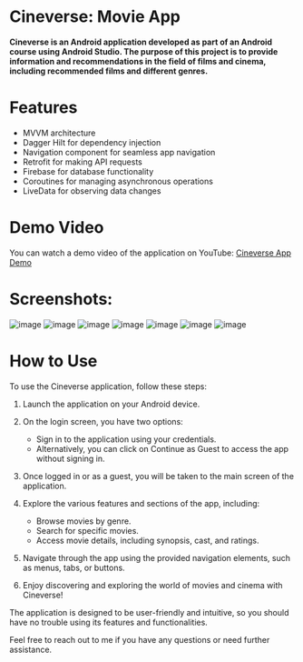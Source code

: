 # Cineverse: Movie App

**Cineverse is an Android application developed as part of an Android course using Android Studio. The purpose of this project is to provide information and recommendations in the field of films and cinema, including recommended films and different genres.**

# Features
* MVVM architecture
* Dagger Hilt for dependency injection
* Navigation component for seamless app navigation
* Retrofit for making API requests
* Firebase for database functionality
* Coroutines for managing asynchronous operations
* LiveData for observing data changes

# Demo Video
You can watch a demo video of the application on YouTube: [Cineverse App Demo](https://youtu.be/avN04Iyp-TM)

# Screenshots:

![image](https://github.com/dolevtabibi/Cineverse/assets/88586308/14ca233a-2bdd-4ac4-87c4-87c9e372c70b)
![image](https://github.com/dolevtabibi/Cineverse/assets/88586308/6d0e7dc7-e9c4-4ef6-9ead-d2fd4794ffd2)
![image](https://github.com/dolevtabibi/Cineverse/assets/88586308/28e8b516-44bd-4a2c-bfe8-d0bb5dd6b75f)
![image](https://github.com/dolevtabibi/Cineverse/assets/88586308/5f2edb78-569c-44d4-887a-6d27b0c5a694)
![image](https://github.com/dolevtabibi/Cineverse/assets/88586308/f6214573-6f09-4563-a6a0-b701238a6391)
![image](https://github.com/dolevtabibi/Cineverse/assets/88586308/901a1ad2-dfcd-4443-bc45-6ec8324185c6)
![image](https://github.com/dolevtabibi/Cineverse/assets/88586308/5d6c1cca-ee84-4e3d-8d81-961812113fec)

# How to Use
To use the Cineverse application, follow these steps:
1. Launch the application on your Android device.
2. On the login screen, you have two options:
   * Sign in to the application using your credentials.
   * Alternatively, you can click on Continue as Guest to access the app without signing in.
     
3. Once logged in or as a guest, you will be taken to the main screen of the application.
4. Explore the various features and sections of the app, including:
   * Browse movies by genre.
   * Search for specific movies.
   * Access movie details, including synopsis, cast, and ratings.

5. Navigate through the app using the provided navigation elements, such as menus, tabs, or buttons.
6. Enjoy discovering and exploring the world of movies and cinema with Cineverse!

The application is designed to be user-friendly and intuitive, so you should have no trouble using its features and functionalities.

Feel free to reach out to me if you have any questions or need further assistance.

